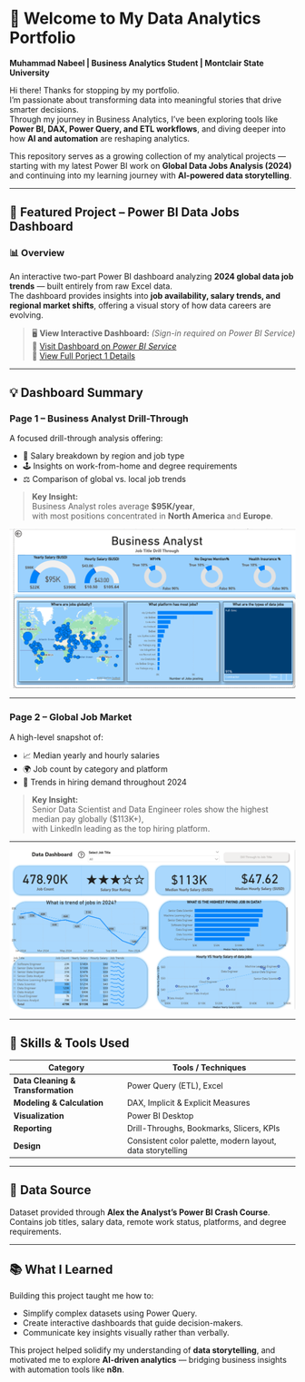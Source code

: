 # 👋 Welcome to My Data Analytics Portfolio

**Muhammad Nabeel | Business Analytics Student | Montclair State University**

Hi there! Thanks for stopping by my portfolio.  
I’m passionate about transforming data into meaningful stories that drive smarter decisions.  
Through my journey in Business Analytics, I’ve been exploring tools like **Power BI, DAX, Power Query, and ETL workflows**, and diving deeper into how **AI and automation** are reshaping analytics.

This repository serves as a growing collection of my analytical projects — starting with my latest Power BI work on **Global Data Jobs Analysis (2024)** and continuing into my learning journey with **AI-powered data storytelling**.

---

## 🧭 Featured Project – Power BI Data Jobs Dashboard

### 📊 Overview
An interactive two-part Power BI dashboard analyzing **2024 global data job trends** — built entirely from raw Excel data.  
The dashboard provides insights into **job availability, salary trends, and regional market shifts**, offering a visual story of how data careers are evolving.

> 🖥️ **View Interactive Dashboard:** *(Sign-in required on Power BI Service)*  
> 🔗 [Visit Dashboard on *Power BI Service*](#)  
> 🔗 [View Full Porject 1 Details](/_Project_1/README.md)

---

## 💡 Dashboard Summary


### **Page 1 – Business Analyst Drill-Through**
A focused drill-through analysis offering:
- 💼 Salary breakdown by region and job type  
- 🕹️ Insights on work-from-home and degree requirements  
- ⚖️ Comparison of global vs. local job trends  

> **Key Insight:**  
> Business Analyst roles average **$95K/year**,  
> with most positions concentrated in **North America** and **Europe**.

![Dashboard Page 2](/_Project_1/images/Page%202.png)

---
### **Page 2 – Global Job Market**
A high-level snapshot of:
- 📈 Median yearly and hourly salaries  
- 🌍 Job count by category and platform  
- 🧭 Trends in hiring demand throughout 2024  

> **Key Insight:**  
> Senior Data Scientist and Data Engineer roles show the highest median pay globally ($113K+),  
> with LinkedIn leading as the top hiring platform.

---

![Dashboard Page 1](/_Project_1/images/Page%201.png)

---


## 🧠 Skills & Tools Used

| Category | Tools / Techniques |
|-----------|--------------------|
| **Data Cleaning & Transformation** | Power Query (ETL), Excel |
| **Modeling & Calculation** | DAX, Implicit & Explicit Measures |
| **Visualization** | Power BI Desktop |
| **Reporting** | Drill-Throughs, Bookmarks, Slicers, KPIs |
| **Design** | Consistent color palette, modern layout, data storytelling |

---

## 🧩 Data Source
Dataset provided through **Alex the Analyst’s Power BI Crash Course**.  
Contains job titles, salary data, remote work status, platforms, and degree requirements.

---

## 📚 What I Learned
Building this project taught me how to:
- Simplify complex datasets using Power Query.  
- Create interactive dashboards that guide decision-makers.  
- Communicate key insights visually rather than verbally.  

This project helped solidify my understanding of **data storytelling**, and motivated me to explore **AI-driven analytics** — bridging business insights with automation tools like **n8n**.

